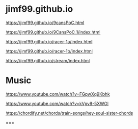 jimf99.github.io
==================  

https://jimf99.github.io/9cansPoC.html

https://jimf99.github.io/9CansPoC_1/index.html

https://jimf99.github.io/racer-1a/index.html

https://jimf99.github.io/racer-1b/index.html

https://jimf99.github.io/stream/index.html

Music
=====
https://www.youtube.com/watch?v=FGpwXq9Kbhk



https://www.youtube.com/watch?v=kVpv8-5XWOI

https://chordify.net/chords/train-songs/hey-soul-sister-chords

===

##
